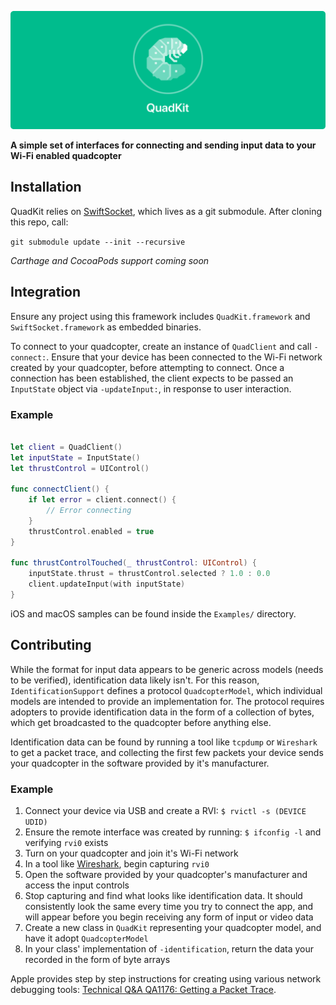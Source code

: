 ![QuadKit](QuadKit.png)

**A simple set of interfaces for connecting and sending input data to your Wi-Fi enabled quadcopter**

## Installation

QuadKit relies on [SwiftSocket](https://github.com/swiftsocket/SwiftSocket), which lives as a git submodule. After cloning this repo, call:

`git submodule update --init --recursive`

*Carthage and CocoaPods support coming soon*

## Integration

Ensure any project using this framework includes `QuadKit.framework` and `SwiftSocket.framework` as embedded binaries.

To connect to your quadcopter, create an instance of `QuadClient` and call `-connect:`. Ensure that your device has been connected to the Wi-Fi network created by your quadcopter, before attempting to connect. Once a connection has been established, the client expects to be passed an `InputState` object via `-updateInput:`, in response to user interaction.

### Example

``` Swift

let client = QuadClient()
let inputState = InputState()
let thrustControl = UIControl()

func connectClient() {
	if let error = client.connect() {
		// Error connecting
	}
	thrustControl.enabled = true
}

func thrustControlTouched(_ thrustControl: UIControl) {
	inputState.thrust = thrustControl.selected ? 1.0 : 0.0
	client.updateInput(with inputState)
}
```

iOS and macOS samples can be found inside the `Examples/` directory.


## Contributing

While the format for input data appears to be generic across models (needs to be verified), identification data likely isn't. For this reason, `IdentificationSupport` defines a protocol `QuadcopterModel`, which individual models are intended to provide an implementation for. The protocol requires adopters to provide identification data in the form of a collection of bytes, which get broadcasted to the quadcopter before anything else.

Identification data can be found by running a tool like `tcpdump` or `Wireshark` to get a packet trace, and collecting the first few packets your device sends your quadcopter in the software provided by it's manufacturer.

### Example

1. Connect your device via USB and create a RVI: `$ rvictl -s (DEVICE UDID)`
2. Ensure the remote interface was created by running: `$ ifconfig -l` and verifying `rvi0` exists
3. Turn on your quadcopter and join it's Wi-Fi network
4. In a tool like [Wireshark](https://www.wireshark.org), begin capturing `rvi0`
5. Open the software provided by your quadcopter's manufacturer and access the input controls
6. Stop capturing and find what looks like identification data. It should consistently look the same every time you try to connect the app, and will appear before you begin receiving any form of input or video data
7. Create a new class in `QuadKit` representing your quadcopter model, and have it adopt `QuadcopterModel`
8. In your class' implementation of `-identification`, return the data your recorded in the form of byte arrays

Apple provides step by step instructions for creating using various network debugging tools: [Technical Q&A QA1176: Getting a Packet Trace](https://developer.apple.com/library/content/qa/qa1176/_index.html).






